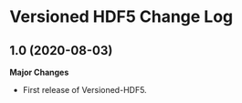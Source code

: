 Versioned HDF5 Change Log
=========================

1.0 (2020-08-03)
----------------

**Major Changes**

* First release of Versioned-HDF5.
